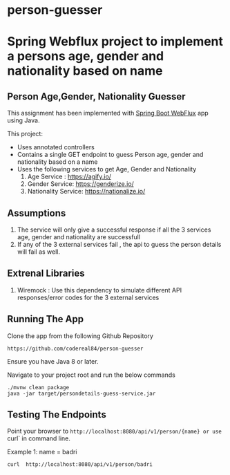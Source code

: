 # person-guesser
Spring Webflux project to implement a persons age, gender and nationality based on name
=======
## Person Age,Gender, Nationality Guesser


This assignment has been implemented with [Spring Boot WebFlux](https://docs.spring.io/spring/docs/current/spring-framework-reference/web-reactive.html)
app using Java.

This project:
* Uses annotated controllers 
* Contains a single GET endpoint to guess Person age, gender and nationality based on a name
* Uses the following services to get Age, Gender and Nationality
  1.	Age Service : https://agify.io/
  2. 	Gender Service: https://genderize.io/
  3. 	Nationality Service: https://nationalize.io/


## Assumptions
1. The service will only give a successful response if all the 3 services age, gender and nationality are successfull
2. If any of the 3 external services fail , the api to guess the person details will fail as well.

## Extrenal Libraries
1. Wiremock : Use this dependency to simulate different API responses/error codes for the 3 external services

## Running The App

Clone the app from the following Github Repository
```
https://github.com/codereal84/person-guesser
```

Ensure you have Java 8 or later.

Navigate to your project root and run the below commands
```
./mvnw clean package
java -jar target/persondetails-guess-service.jar
```


## Testing The Endpoints
Point your browser to `http://localhost:8080/api/v1/person/{name} or use `curl` in command line.

Example 1: name = badri
```
curl  http://localhost:8080/api/v1/person/badri
```

